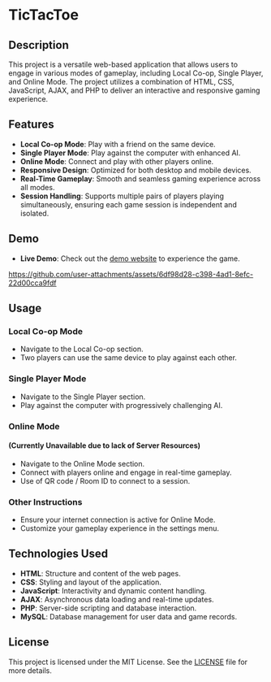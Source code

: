 # TicTacToe

## Description

This project is a versatile web-based application that allows users to engage in various modes of gameplay, including Local Co-op, Single Player, and Online Mode. The project utilizes a combination of HTML, CSS, JavaScript, AJAX, and PHP to deliver an interactive and responsive gaming experience.

## Features

- **Local Co-op Mode**: Play with a friend on the same device.
- **Single Player Mode**: Play against the computer with enhanced AI.
- **Online Mode**: Connect and play with other players online.
- **Responsive Design**: Optimized for both desktop and mobile devices.
- **Real-Time Gameplay**: Smooth and seamless gaming experience across all modes.
- **Session Handling**: Supports multiple pairs of players playing simultaneously, ensuring each game session is independent and isolated.

## Demo

- **Live Demo**: Check out the [demo website](https://gunavarthan.github.io/TicTacToe/HTML/MainMenue.html) to experience the game.

https://github.com/user-attachments/assets/6df98d28-c398-4ad1-8efc-22d00cca9fdf

## Usage

### Local Co-op Mode
- Navigate to the Local Co-op section.
- Two players can use the same device to play against each other.

### Single Player Mode
- Navigate to the Single Player section.
- Play against the computer with progressively challenging AI.

### Online Mode
#### (Currently Unavailable due to lack of Server Resources)
- Navigate to the Online Mode section.
- Connect with players online and engage in real-time gameplay.
- Use of QR code / Room ID to connect to a session.

### Other Instructions
- Ensure your internet connection is active for Online Mode.
- Customize your gameplay experience in the settings menu.

## Technologies Used

- **HTML**: Structure and content of the web pages.
- **CSS**: Styling and layout of the application.
- **JavaScript**: Interactivity and dynamic content handling.
- **AJAX**: Asynchronous data loading and real-time updates.
- **PHP**: Server-side scripting and database interaction.
- **MySQL**: Database management for user data and game records.

## License

This project is licensed under the MIT License. See the [LICENSE](LICENSE) file for more details.
